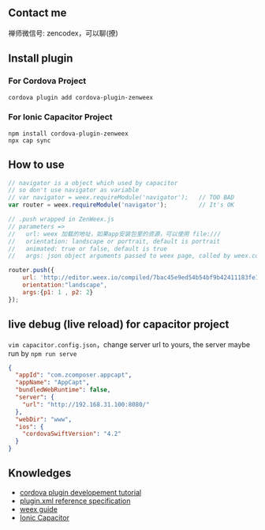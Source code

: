 ## Contact me

禅师微信号: zencodex，可以聊(撩)

## Install plugin

### For Cordova Project

    cordova plugin add cordova-plugin-zenweex

### For Ionic Capacitor Project

    npm install cordova-plugin-zenweex
    npx cap sync

## How to use

```js
// navigator is a object which used by capacitor
// so don't use navigator as variable
// var navigator = weex.requireModule('navigator');   // TOO BAD
var router = weex.requireModule('navigator');         // It's OK

// .push wrapped in ZenWeex.js
// parameters => 
//   url: weex 加载的地址，如果app安装包里的资源，可以使用 file:///
//   orientation: landscape or portrait, default is portrait
//   animated: true or false, default is true
//   args: json object arguments passed to weex page, called by weex.config.args 

router.push({
    url: 'http://editor.weex.io/compiled/7bac45e9ed54b54bf9b42411183fe124/bundle.weex.js', 
    orientation:"landscape", 
    args:{p1: 1 , p2: 2}
});
```

## live debug (live reload) for capacitor project

`vim capacitor.config.json`，change server url to yours,
the server maybe run by `npm run serve` 

```json
{
  "appId": "com.zcomposer.appcapt",
  "appName": "AppCapt",
  "bundledWebRuntime": false,
  "server": {
    "url": "http://192.168.31.100:8080/"
  },
  "webDir": "www",
  "ios": {
    "cordovaSwiftVersion": "4.2"
  }
}
```


## Knowledges

- [cordova plugin developement tutorial](https://cordova.apache.org/docs/en/latest/guide/hybrid/plugins/)
- [plugin.xml reference specification](https://cordova.apache.org/docs/en/latest/plugin_ref/spec.html)
- [weex guide](https://weex.apache.org/guide/introduction.html)
- [Ionic Capacitor](https://capacitor.ionicframework.com/docs/)
